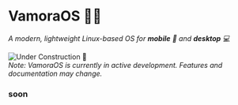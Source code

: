 # **VamoraOS** 🚀✨  
*A modern, lightweight Linux-based OS for **mobile** 📱 and **desktop** 💻*  

![Under Construction 🚧](https://img.shields.io/badge/Status-Under%20Construction-orange?style=flat)  
*Note: VamoraOS is currently in active development. Features and documentation may change.*  

### soon
